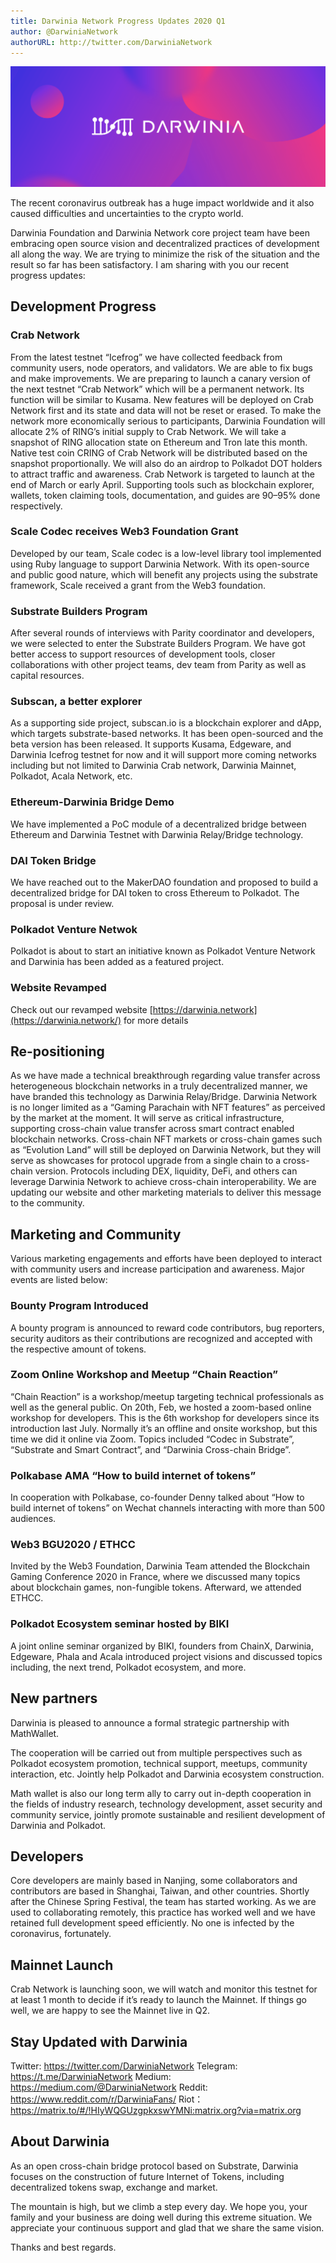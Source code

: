 ```yaml
---
title: Darwinia Network Progress Updates 2020 Q1
author: @DarwiniaNetwork
authorURL: http://twitter.com/DarwiniaNetwork
---
```


![](assets/darwinia-banner.png)

The recent coronavirus outbreak has a huge impact worldwide and it also caused difficulties and uncertainties to the crypto world.

<!--truncate-->

Darwinia Foundation and Darwinia Network core project team have been embracing open source vision and decentralized practices of development all along the way. We are trying to minimize the risk of the situation and the result so far has been satisfactory. I am sharing with you our recent progress updates:

## Development Progress

### Crab Network

From the latest testnet “Icefrog” we have collected feedback from community users, node operators, and validators. We are able to fix bugs and make improvements. We are preparing to launch a canary version of the next testnet “Crab Network” which will be a permanent network. Its function will be similar to Kusama. New features will be deployed on Crab Network first and its state and data will not be reset or erased. To make the network more economically serious to participants, Darwinia Foundation will allocate 2% of RING’s initial supply to Crab Network. We will take a snapshot of RING allocation state on Ethereum and Tron late this month. Native test coin CRING of Crab Network will be distributed based on the snapshot proportionally. We will also do an airdrop to Polkadot DOT holders to attract traffic and awareness. Crab Network is targeted to launch at the end of March or early April. Supporting tools such as blockchain explorer, wallets, token claiming tools, documentation, and guides are 90–95% done respectively.

### Scale Codec receives Web3 Foundation Grant

Developed by our team, Scale codec is a low-level library tool implemented using Ruby language to support Darwinia Network. With its open-source and public good nature, which will benefit any projects using the substrate framework, Scale received a grant from the Web3 foundation.

### Substrate Builders Program

After several rounds of interviews with Parity coordinator and developers, we were selected to enter the Substrate Builders Program. We have got better access to support resources of development tools, closer collaborations with other project teams, dev team from Parity as well as capital resources.

### Subscan, a better explorer

As a supporting side project, subscan.io is a blockchain explorer and dApp, which targets substrate-based networks. It has been open-sourced and the beta version has been released. It supports Kusama, Edgeware, and Darwinia Icefrog testnet for now and it will support more coming networks including but not limited to Darwinia Crab network, Darwinia Mainnet, Polkadot, Acala Network, etc.

### Ethereum-Darwinia Bridge Demo

We have implemented a PoC module of a decentralized bridge between Ethereum and Darwinia Testnet with Darwinia Relay/Bridge technology.

### DAI Token Bridge

We have reached out to the MakerDAO foundation and proposed to build a decentralized bridge for DAI token to cross Ethereum to Polkadot. The proposal is under review.

### Polkadot Venture Netwok

Polkadot is about to start an initiative known as Polkadot Venture Network and Darwinia has been added as a featured project.

### Website Revamped

Check out our revamped website [https://darwinia.network](https://darwinia.network/) for more details

## Re-positioning

As we have made a technical breakthrough regarding value transfer across heterogeneous blockchain networks in a truly decentralized manner, we have branded this technology as Darwinia Relay/Bridge. Darwinia Network is no longer limited as a “Gaming Parachain with NFT features” as perceived by the market at the moment. It will serve as critical infrastructure, supporting cross-chain value transfer across smart contract enabled blockchain networks. Cross-chain NFT markets or cross-chain games such as “Evolution Land” will still be deployed on Darwinia Network, but they will serve as showcases for protocol upgrade from a single chain to a cross-chain version. Protocols including DEX, liquidity, DeFi, and others can leverage Darwinia Network to achieve cross-chain interoperability. We are updating our website and other marketing materials to deliver this message to the community.

## Marketing and Community

Various marketing engagements and efforts have been deployed to interact with community users and increase participation and awareness. Major events are listed below:

### Bounty Program Introduced

A bounty program is announced to reward code contributors, bug reporters, security auditors as their contributions are recognized and accepted with the respective amount of tokens.

### Zoom Online Workshop and Meetup “Chain Reaction”

“Chain Reaction” is a workshop/meetup targeting technical professionals as well as the general public. On 20th, Feb, we hosted a zoom-based online workshop for developers. This is the 6th workshop for developers since its introduction last July. Normally it’s an offline and onsite workshop, but this time we did it online via Zoom. Topics included “Codec in Substrate”, “Substrate and Smart Contract”, and “Darwinia Cross-chain Bridge”.

### Polkabase AMA “How to build internet of tokens”

In cooperation with Polkabase, co-founder Denny talked about “How to build internet of tokens” on Wechat channels interacting with more than 500 audiences.

### Web3 BGU2020 / ETHCC

Invited by the Web3 Foundation, Darwinia Team attended the Blockchain Gaming Conference 2020 in France, where we discussed many topics about blockchain games, non-fungible tokens. Afterward, we attended ETHCC.

### Polkadot Ecosystem seminar hosted by BIKI

A joint online seminar organized by BIKI, founders from ChainX, Darwinia, Edgeware, Phala and Acala introduced project visions and discussed topics including, the next trend, Polkadot ecosystem, and more.

## New partners

Darwinia is pleased to announce a formal strategic partnership with MathWallet.

The cooperation will be carried out from multiple perspectives such as Polkadot ecosystem promotion, technical support, meetups, community interaction, etc. Jointly help Polkadot and Darwinia ecosystem construction.

Math wallet is also our long term ally to carry out in-depth cooperation in the fields of industry research, technology development, asset security and community service, jointly promote sustainable and resilient development of Darwinia and Polkadot.

## Developers

Core developers are mainly based in Nanjing, some collaborators and contributors are based in Shanghai, Taiwan, and other countries. Shortly after the Chinese Spring Festival, the team has started working. As we are used to collaborating remotely, this practice has worked well and we have retained full development speed efficiently. No one is infected by the coronavirus, fortunately.

## Mainnet Launch

Crab Network is launching soon, we will watch and monitor this testnet for at least 1 month to decide if it’s ready to launch the Mainnet. If things go well, we are happy to see the Mainnet live in Q2.

## Stay Updated with Darwinia

Twitter: https://twitter.com/DarwiniaNetwork
Telegram: https://t.me/DarwiniaNetwork
Medium: https://medium.com/@DarwiniaNetwork
Reddit: https://www.reddit.com/r/DarwiniaFans/
Riot：https://matrix.to/#/!HIyWQGUzgpkxswYMNi:matrix.org?via=matrix.org

## About Darwinia

As an open cross-chain bridge protocol based on Substrate, Darwinia focuses on the construction of future Internet of Tokens, including decentralized tokens swap, exchange and market.

The mountain is high, but we climb a step every day. We hope you, your family and your business are doing well during this extreme situation. We appreciate your continuous support and glad that we share the same vision.

Thanks and best regards.

